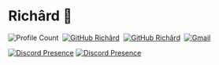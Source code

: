 # Richârd 🏁

![Profile Count](https://komarev.com/ghpvc/?username=RichardINC&label=Profile+Visits&style=flat-square&color=FF0000)&nbsp;
[![GitHub Richârd](https://img.shields.io/github/followers/belayim?label=@belayim&color=FF6363&style=flat-square)](https://github.com/belayim)&nbsp;
[![GitHub Richârd](https://img.shields.io/github/followers/belaliyim?label=@belaliyim&color=00FF50&style=flat-square)](https://github.com/belaliyim)&nbsp;
<a href="mailatknk"><img alt="Gmail" src="https://img.shields.io/badge/richardcontactline@gmail.com-2f3236?style=flat-square&logo=gmail&logoColor=white" /></a>

[![Discord Presence](https://lanyard.cnrad.dev/api/744229839137144925)](https://discord.com/users/744229839137144925)
[![Discord Presence](https://lanyard.cnrad.dev/api/852667869782343691)](https://discord.com/users/852667869782343691)
